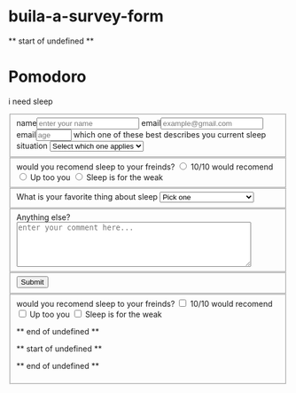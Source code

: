 # buila-a-survey-form
** start of undefined **

<!DOCTYPE html>
<html lang="en">
  <head>
    <meta charset="utf-8">
    <meta name="viewport" content="width=device-width, initial-scale=1">
    <link rel="stylesheet" href="styles.css"/>
    <title>Sleep Survey Form</title>
  </head>
  <body>
    <h1 id="title">Pomodoro</h1>
    <p id="description" class="established">i need sleep</p>
    <form id="survey-form" action='https://survey-form.freecodecamp.rocks/?name=Jan&email=jan.mlinaric%40gmail.com&age=22&role=student&user-recommend=definitely&mostLike=challenges&prefer=back-end-projects&comment=a'>
    <fieldset>
      <label id="name-label">name<input id="name" type="text" placeholder="enter your name" required /></label>
      <label id="email-label">email<input id="email" type="email" required placeholder="example@gmail.com"/></label>
      <label id="number-label">email<input id="number" type="number" required min="13" max="113" placeholder="age"/></label>
      <label> which one of these best describes you current sleep situation
        <select id="dropdown">
          <option value="">Select which one applies</option>
          <option value="1">8 hours</option>
          <option value="2">7-5 hour</option>
          <option value="3">4-2 hours</option>
          <option value="4">one hour</option>
          <option value="5">I refuse to sleep</option>
        </select>
      </label>
    </fieldset>
    <fieldset>
      <label> would you recomend sleep to your freinds?</label>
      <label><input type="radio" class="inline" name="attribute" value="1 checked" /> 10/10 would recomend</label>
      <label><input type="radio" class="inline" name="attribute" value="2" /> Up too you</label>
      <label><input type="radio" class="inline" name="attribute" value="3" /> Sleep is for the weak</label>
    </fieldset>
    <fieldset>
      <label>What is your favorite thing about sleep
        <select id="dropdown2">
          <option value="">Pick one</option>
          <option value="1">The energy</option>
          <option value="2">Health</option>
          <option value="3">The bags under the eyes</option>
        </select>
      </label>
    </fieldset>
    <fieldset>
      <label> Anything else?
        <textarea rows="5" cols="50" placeholder="enter your comment here..."></textarea>
      </label>
    </fieldset>
    <fieldset>
      <input type="submit" values="Submit" id="submit" />
    </fieldset>
    <fieldset>
      <label> would you recomend sleep to your freinds?</label>
      <label><input type="checkbox" class="inline" name="attribute" value="1 checked" /> 10/10 would recomend</label>
      <label><input type="checkbox" class="inline" name="attribute" value="2" /> Up too you</label>
      <label><input type="checkbox" class="inline" name="attribute" value="3" /> Sleep is for the weak</label>
    </form>
  </body>
</html>

** end of undefined **

** start of undefined **



** end of undefined **
